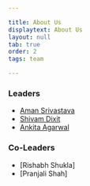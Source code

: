 ```yaml
---

title: About Us
displaytext: About Us
layout: null
tab: true
order: 2
tags: team

---
```



### Leaders
 * [Aman Srivastava](mailto:aman.srivastava@owasp.org)
 * [Shivam Dixit](mailto:shivam.dixit@owasp.org)
 * [Ankita Agarwal](mailto:ankita.agarwal@owasp.org)


 ### Co-Leaders
 * [Rishabh Shukla]
 * [Pranjali Shah]
